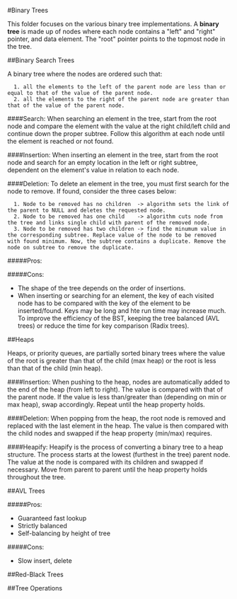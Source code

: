 #Binary Trees

This folder focuses on the various binary tree implementations. A **binary tree** is made up of nodes where each node contains a "left" and "right" pointer, and data element. The "root" pointer points to the topmost node in the tree.


##Binary Search Trees

A binary tree where the nodes are ordered such that:

      1. all the elements to the left of the parent node are less than or equal to that of the value of the parent node.
      2. all the elements to the right of the parent node are greater than that of the value of the parent node.

####Search:
When searching an element in the tree, start from the root node and compare the element with the value at the right child/left child and continue down the proper subtree. Follow this algorithm at each node until the element is reached or not found.

####Insertion: 
When inserting an element in the tree, start from the root node and search for an empty location in the left or right subtree, dependent on the element's value in relation to each node.

####Deletion: 
To delete an element in the tree, you must first search for the node to remove. If found, consider the three cases below:

      1. Node to be removed has no children  -> algorithm sets the link of the parent to NULL and deletes the requested node.
      2. Node to be removed has one child    -> algorithm cuts node from the tree and links single child with parent of the removed node.
      3. Node to be removed has two children -> find the minumum value in the corresponding subtree. Replace value of the node to be removed with found minimum. Now, the subtree contains a duplicate. Remove the node on subtree to remove the duplicate.
      
#####Pros:

#####Cons:
* The shape of the tree depends on the order of insertions.
* When inserting or searching for an element, the key of each visited node has to be compared with the key of the element to be inserted/found. Keys may be long and hte run time may increase much. To improve the efficiency of the BST, keeping the tree balanced (AVL trees) or reduce the time for key comparison (Radix trees).

##Heaps

Heaps, or priority queues, are partially sorted binary trees where the value of the root is greater than that of the child (max heap) or the root is less than that of the child (min heap).

####Insertion: 
When pushing to the heap, nodes are automatically added to the end of the heap (from left to right). The value is compared with that of the parent node. If the value is less than/greater than (depending on min or max heap), swap accordingly. Repeat until the heap property holds.

####Deletion: 
When popping from the heap, the root node is removed and replaced with the last element in the heap. The value is then compared with the child nodes and swapped if the heap property (min/max) requires.

####Heapify: 
Heapify is the process of converting a binary tree to a heap structure. The process starts at the lowest (furthest in the tree) parent node. The value at the node is compared with its children and swapped if necessary. Move from parent to parent until the heap property holds throughout the tree.


##AVL Trees

#####Pros:
* Guaranteed fast lookup
* Strictly balanced
* Self-balancing by height of tree

#####Cons:
* Slow insert, delete


##Red-Black Trees


##Tree Operations
